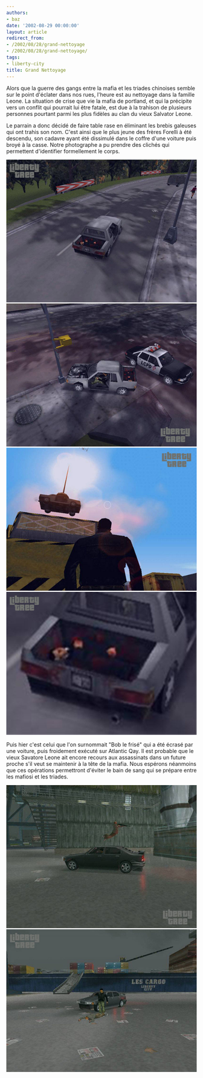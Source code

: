 ```yaml
---
authors:
- baz
date: '2002-08-29 00:00:00'
layout: article
redirect_from:
- /2002/08/28/grand-nettoyage
- /2002/08/28/grand-nettoyage/
tags:
- liberty-city
title: Grand Nettoyage
---
```



Alors que la guerre des gangs entre la mafia et les triades chinoises semble sur le point d'éclater dans nos rues, l'heure est au nettoyage dans la famille Leone. La situation de crise que vie la mafia de portland, et qui la précipite vers un conflit qui pourrait lui être fatale, est due à la trahison de plusieurs personnes pourtant parmi les plus fidèles au clan du vieux Salvator Leone.

Le parrain a donc décidé de faire table rase en éliminant les brebis galeuses qui ont trahis son nom. C'est ainsi que le plus jeune des frères Forelli à été descendu, son cadavre ayant été dissimulé dans le coffre d'une voiture puis broyé à la casse. Notre photographe a pu prendre des clichés qui permettent d'identifier formellement le corps.

![](/content/images/v1/user1/farelli1.jpg)
![](/content/images/v1/user1/farelli2.jpg)
![](/content/images/v1/user1/farelli3.jpg)
![](/content/images/v1/user1/farelli4.jpg)

Puis hier c'est celui que l'on surnommait "Bob le frisé" qui a été écrasé par une voiture, puis froidement exécuté sur Atlantic Qay. Il est probable que le vieux Savatore Leone ait encore recours aux assassinats dans un future proche s'il veut se maintenir à la tête de la mafia. Nous espérons néanmoins que ces opérations permettront d'éviter le bain de sang qui se prépare entre les mafiosi et les triades.

![](/content/images/v1/user1/forelli1.jpg)
![](/content/images/v1/user1/forelli2.jpg)